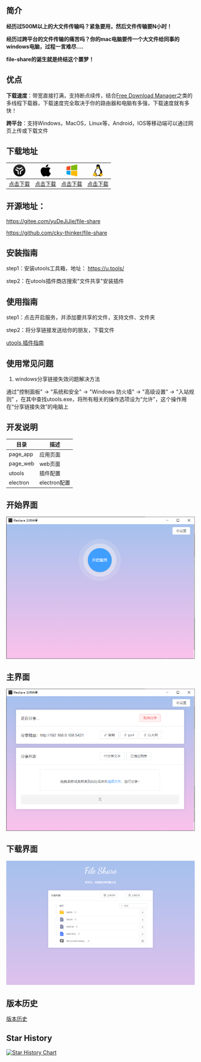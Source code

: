 ## 简介
**经历过500M以上的大文件传输吗？紧急要用，然后文件传输要N小时！**

**经历过跨平台的文件传输的痛苦吗？你的mac电脑要传一个大文件给同事的windows电脑，过程一言难尽....**

**file-share的诞生就是终结这个噩梦！**

## 优点
**下载速度**：带宽直接打满，支持断点续传，结合[Free Download Manager](https://www.freedownloadmanager.org/zh/)之类的多线程下载器，下载速度完全取决于你的路由器和电脑有多强，下载速度就有多快！

**跨平台**：支持Windows，MacOS，Linux等，Android，IOS等移动端可以通过网页上传或下载文件

## 下载地址

| ![](./wiki/asserts/icon/utools.png) |                          ![](./wiki/asserts/icon/mac-pass-sm.png)                             | ![](./wiki/asserts/icon/windows-pass-sm.png) | ![](./wiki/asserts/icon/linux-pass-sm.png) | 
|:-----------------------------------:|:-------------------------------------------------------------------------------------------------------:|:-----------------------------------------------------------------------------------------------------:|:-----------------------------------:|
|              [点击下载](https://www.u-tools.cn/plugins/detail/FileShare%E6%96%87%E4%BB%B6%E5%85%B1%E4%BA%AB(%E5%B1%80%E5%9F%9F%E7%BD%91)/)               | [点击下载](https://github.com/cky-thinker/file-share/releases/latest/download/fileshare-mac-x64.dmg) |        [点击下载](https://github.com/cky-thinker/file-share/releases/latest/download/fileshare-setup-win-x64.exe)        |    [点击下载](https://github.com/cky-thinker/file-share/releases/latest/download/fileshare-linux-amd64.deb)    |


## 开源地址：
https://gitee.com/yuDeJiJie/file-share

https://github.com/cky-thinker/file-share

## 安装指南
step1：安装utools工具箱，地址： https://u.tools/

step2：在utools插件商店搜索"文件共享"安装插件

## 使用指南

step1：点击开启服务，并添加要共享的文件，支持文件、文件夹

step2：将分享链接发送给你的朋友，下载文件

[utools 插件指南](./wiki/utools.md)

## 使用常见问题
1. windows分享链接失效问题解决方法

通过"控制面板" -> "系统和安全" -> "Windows 防火墙" -> "高级设置" -> "入站规则" ，在其中查找utools.exe，将所有相关的操作选项设为“允许”，这个操作用在“分享链接失效”的电脑上

## 开发说明

| 目录  | 描述         |
|-----|------------|
|page_app| 应用页面       |
|page_web| web页面      |
|utools| 插件配置       |
|electron| electron配置 |

## 开始界面
![开始界面](wiki/asserts/images/startPage.png)

## 主界面
![主界面](wiki/asserts/images/mainPage.png)

## 下载界面
![下载界面](wiki/asserts/images/webPage.png)

## 版本历史

[版本历史](wiki/releases.md)

## Star History

[![Star History Chart](https://api.star-history.com/svg?repos=cky-thinker/file-share&type=Date)](https://www.star-history.com/#cky-thinker/file-share&Date)
